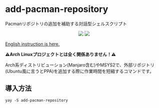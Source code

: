 # add-pacman-repository
Pacmanリポジトリの追加を補助する対話型シェルスクリプト
<p align="center">
<a href="./LICENSE_ja"><img src="file:///home/hay/uve/git/add-pacman-repository/README.md"></a>
<a href="https://aur.archlinux.org/packages/add-pacman-repository/"><img src="https://img.shields.io/aur/version/add-pacman-repository.svg"></a>
</p>

[English instruction is here.](https://github.com/Jin-Asanami/add-pacman-repository/blob/main/README.md)

<strong>⚠Arch Linuxプロジェクトとは全く関係ありません！⚠</strong>

Arch系ディストリビューション(Manjaro含む)やMSYS2で、外部リポジトリ(Ubuntu風に言うとPPA)を追加する際に作業時間を短縮するコマンドです。

## 導入方法
```
yay -S add-pacman-repository
```
